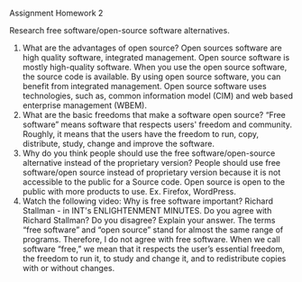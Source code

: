 Assignment Homework 2


Research free software/open-source software alternatives.

1. What are the advantages of open source? Open sources software are high quality software,
integrated management. Open source software is mostly high-quality software. When you use
the open source software, the source code is available. By using open source software, you can
benefit from integrated management. Open source software uses technologies, such as,
common information model (CIM) and web based enterprise management (WBEM).
2. What are the basic freedoms that make a software open source? “Free software” means
software that respects users&#39; freedom and community. Roughly, it means that the users have
the freedom to run, copy, distribute, study, change and improve the software.
3. Why do you think people should use the free software/open-source alternative instead of the
proprietary version? People should use free software/open source instead of proprietary
version because it is not accessible to the public for a Source code. Open source is open to the
public with more products to use. Ex. Firefox, WordPress.
4. Watch the following video: Why is free software important? Richard Stallman - in INT&#39;s
ENLIGHTENMENT MINUTES. Do you agree with Richard Stallman? Do you disagree? Explain
your answer. The terms “free software” and “open source” stand for almost the same range of
programs. Therefore, I do not agree with free software. When we call software “free,” we mean
that it respects the user’s essential freedom, the freedom to run it, to study and change it, and
to redistribute copies with or without changes.